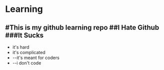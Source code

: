 Learning
========

#This is my github learning repo
##I Hate Github
###It Sucks
---
* it's hard
* it's complicated
* --it's meant for coders
* --i don't code
